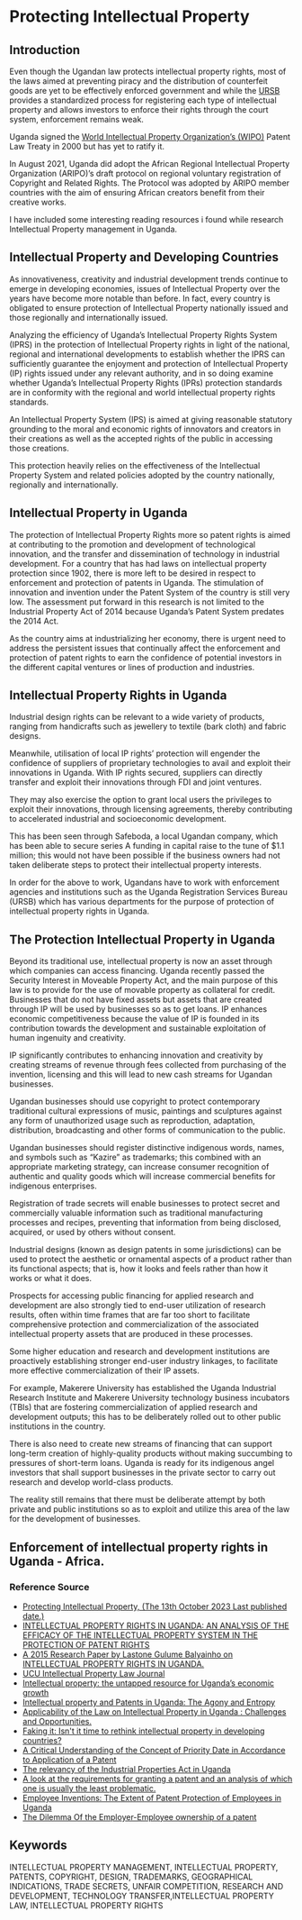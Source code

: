 # Protecting Intellectual Property

## Introduction

Even though the Ugandan law protects intellectual property rights, most of the laws aimed at preventing piracy and the distribution of counterfeit goods are yet to be effectively enforced government and while the [URSB]() provides a standardized process for registering each type of intellectual property and allows investors to enforce their rights through the court system, enforcement remains weak.

Uganda signed the [World Intellectual Property Organization’s (WIPO)](https://www.wipo.int/portal/en/index.html) Patent Law Treaty in 2000 but has yet to ratify it. 

In August 2021, Uganda did adopt the African Regional Intellectual Property Organization (ARIPO)’s draft protocol on regional voluntary registration of Copyright and Related Rights.  The Protocol was adopted by ARIPO member countries with the aim of ensuring African creators benefit from their creative works.

I have included some interesting reading resources i found while research Intellectual Property management in Uganda.

## Intellectual Property and Developing Countries

As innovativeness, creativity and industrial development trends continue to emerge in developing economies, issues of Intellectual Property over the years have become more notable than before. In fact, every country is obligated to ensure protection of Intellectual Property nationally issued and those regionally and internationally issued.

Analyzing the efficiency of Uganda’s Intellectual Property Rights System (IPRS) in the protection of Intellectual Property rights in light of the national, regional and international developments to  establish whether the IPRS can sufficiently guarantee the enjoyment and protection of Intellectual Property (IP) rights issued under any relevant authority, and in so doing examine whether Uganda’s Intellectual Property Rights (IPRs) protection standards are in conformity with the regional and world intellectual property rights standards.

An Intellectual Property System (IPS) is aimed at giving reasonable statutory grounding to the moral and economic rights of innovators and creators in their creations as well as the accepted rights of the public in accessing those creations.

This protection heavily relies on the effectiveness of the Intellectual Property System and related policies adopted by the country nationally, regionally and internationally.

## Intellectual Property in Uganda

The protection of Intellectual Property Rights more so patent rights is aimed at contributing to the promotion and development of technological innovation, and the transfer and dissemination of technology in industrial development. For a country that has had laws on intellectual property protection since 1902, there is more left to be desired in respect to enforcement and protection of patents in Uganda. The stimulation of innovation and invention under the Patent System of the country is still very low. The assessment put forward in this research is not limited to the Industrial Property Act of 2014 because Uganda’s Patent System predates the 2014 Act.

As the country aims at industrializing her economy, there is urgent need to address the persistent issues that continually affect the enforcement and protection of patent rights to earn the confidence of potential investors in the different capital ventures or lines of production and industries.

## Intellectual Property Rights in Uganda

Industrial design rights can be relevant to a wide variety of products, ranging from handicrafts such as jewellery to textile (bark cloth) and fabric designs.

Meanwhile, utilisation of local IP rights’ protection will engender the confidence of suppliers of proprietary technologies to avail and exploit their innovations in Uganda. With IP rights secured, suppliers can directly transfer and exploit their innovations through FDI and joint ventures.

They may also exercise the option to grant local users the privileges to exploit their innovations, through licensing agreements, thereby contributing to accelerated industrial and socioeconomic development.

This has been seen through Safeboda, a local Ugandan company, which has been able to secure series A funding in capital raise to the tune of $1.1 million; this would not have been possible if the business owners had not taken deliberate steps to protect their intellectual property interests.

In order for the above to work, Ugandans have to work with enforcement agencies and institutions such as the Uganda Registration Services Bureau (URSB) which has various departments for the purpose of protection of intellectual property rights in Uganda.

## The Protection Intellectual Property in Uganda

Beyond its traditional use, intellectual property is now an asset through which companies can access financing. Uganda recently passed the Security Interest in Moveable Property Act, and the main purpose of this law is to provide for the use of movable property as collateral for credit. Businesses that do not have fixed assets but assets that are created through IP will be used by businesses so as to get loans. IP enhances economic competitiveness because the value of IP is founded in its contribution towards the development and sustainable exploitation of human ingenuity and creativity.

IP significantly contributes to enhancing innovation and creativity by creating streams of revenue through fees collected from purchasing of the invention, licensing and this will lead to new cash streams for Ugandan businesses.

Ugandan businesses should use copyright to protect contemporary traditional cultural expressions of music, paintings and sculptures against any form of unauthorized usage such as reproduction, adaptation, distribution, broadcasting and other forms of communication to the public.

Ugandan businesses should register distinctive indigenous words, names, and symbols such as “Kazire” as trademarks; this combined with an appropriate marketing strategy, can increase consumer recognition of authentic and quality goods which will increase commercial benefits for indigenous enterprises.

Registration of trade secrets will enable businesses to protect secret and commercially valuable information such as traditional manufacturing processes and recipes, preventing that information from being disclosed, acquired, or used by others without consent.

Industrial designs (known as design patents in some jurisdictions) can be used to protect the aesthetic or ornamental aspects of a product rather than its functional aspects; that is, how it looks and feels rather than how it works or what it does.

Prospects for accessing public financing for applied research and development are also strongly tied to end-user utilization of research results, often within time frames that are far too short to facilitate comprehensive protection and commercialization of the associated intellectual property assets that are produced in these processes.

Some higher education and research and development institutions are proactively establishing stronger end-user industry linkages, to facilitate more effective commercialization of their IP assets.

For example, Makerere University has established the Uganda Industrial Research Institute and Makerere University technology business incubators (TBIs) that are fostering commercialization of applied research and development outputs; this has to be deliberately rolled out to other public institutions in the country.

There is also need to create new streams of financing that can support long-term creation of highly-quality products without making succumbing to pressures of short-term loans. Uganda is ready for its indigenous angel investors that shall support businesses in the private sector to carry out research and develop world-class products.

The reality still remains that there must be deliberate attempt by both private and public institutions so as to exploit and utilize this area of the law for the development of businesses.



## Enforcement of intellectual property rights in Uganda - Africa.

### Reference Source

* [Protecting Intellectual Property, (The 13th October 2023 Last published date.)](https://www.trade.gov/country-commercial-guides/uganda-protecting-intellectual-property)
* [INTELLECTUAL PROPERTY RIGHTS IN UGANDA: AN ANALYSIS OF THE EFFICACY OF THE INTELLECTUAL PROPERTY SYSTEM IN THE PROTECTION OF PATENT RIGHTS](https://www.linkedin.com/pulse/intellectual-property-rights-uganda-analysis-efficacy-lastone/)
* [A 2015 Research Paper by Lastone Gulume Balyainho on INTELLECTUAL PROPERTY RIGHTS IN UGANDA.](https://www.academia.edu/31572414/INTELLECTUAL_PROPERTY_RIGHTS_IN_UGANDA_AN_ANALYSIS_OF_THE_EFFICACY_OF_THE_INTELLECTUAL_PROPERTY_SYSTEM_IN_THE_PROTECTION_OF_PATENT_RIGHTS)
* [UCU Intellectual Property Law Journal](https://ucu-ipwatchdog.blogspot.com/)
* [Intellectual property: the untapped resource for Uganda’s economic growth](https://observer.ug/viewpoint/77794-intellectual-property-the-untapped-resource-for-uganda-s-economic-growth)
* [Intellectual property and Patents in Uganda: The Agony and Entropy](https://ucu-ipwatchdog.blogspot.com/2014/11/intellectual-property-and-patents-in.html)
* [Applicability of the Law on Intellectual Property in Uganda : Challenges and Opportunities.](https://ucu-ipwatchdog.blogspot.com/2014/11/the-legal-measures-on-applicability-of.html)
* [Faking it: Isn't it time to rethink intellectual property in developing countries?](https://ucu-ipwatchdog.blogspot.com/2014/12/faking-it-isnt-it-time-to-rethink.html)
* [A Critical Understanding of the Concept of Priority Date in Accordance to Application of a Patent](https://ucu-ipwatchdog.blogspot.com/2014/11/a-critical-understanding-of-concept-of.html)
* [The relevancy of the Industrial Properties Act in Uganda](https://ucu-ipwatchdog.blogspot.com/2014/11/the-relevancy-of-industrial-properties.html)
* [A look at the requirements for granting a patent and an analysis of which one is usually the least problematic.](https://ucu-ipwatchdog.blogspot.com/2014/11/a-look-at-requirements-for-granting-of.html)
* [Employee Inventions: The Extent of Patent Protection of Employees in Uganda](https://ucu-ipwatchdog.blogspot.com/2014/12/employee-inventions-extent-of-patent.html)
* [The Dilemma Of the Employer-Employee ownership of a patent](https://ucu-ipwatchdog.blogspot.com/2014/11/the-dilemma-of-employer-employee.html)
  
## Keywords  

INTELLECTUAL PROPERTY MANAGEMENT, INTELLECTUAL PROPERTY, PATENTS, COPYRIGHT, DESIGN, TRADEMARKS, 
GEOGRAPHICAL INDICATIONS, TRADE SECRETS, UNFAIR COMPETITION,
 RESEARCH AND DEVELOPMENT, TECHNOLOGY TRANSFER,INTELLECTUAL PROPERTY LAW, INTELLECTUAL PROPERTY RIGHTS